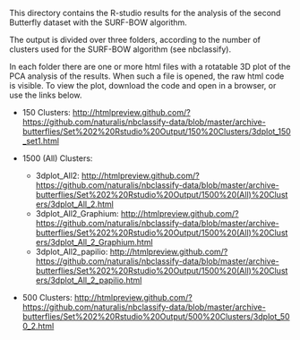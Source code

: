 This directory contains the R-studio results for the analysis of the second
Butterfly dataset with the SURF-BOW algorithm.

The output is divided over three folders, according to the
number of clusters used for the SURF-BOW algorithm (see nbclassify).

In each folder there are one or more html files with a rotatable 3D plot of the
PCA analysis of the results. When such a file is opened, 
the raw html code is visible. To view the plot, download
the code and open in a browser, or use the links below.

* 150 Clusters: 
http://htmlpreview.github.com/?https://github.com/naturalis/nbclassify-data/blob/master/archive-butterflies/Set%202%20Rstudio%20Output/150%20Clusters/3dplot_150_set1.html

* 1500 (All) Clusters:
  - 3dplot_All2:
    http://htmlpreview.github.com/?https://github.com/naturalis/nbclassify-data/blob/master/archive-butterflies/Set%202%20Rstudio%20Output/1500%20(All)%20Clusters/3dplot_All_2.html
  - 3dplot_All2_Graphium:
    http://htmlpreview.github.com/?https://github.com/naturalis/nbclassify-data/blob/master/archive-butterflies/Set%202%20Rstudio%20Output/1500%20(All)%20Clusters/3dplot_All_2_Graphium.html
  - 3dplot_All2_papilio:
    http://htmlpreview.github.com/?https://github.com/naturalis/nbclassify-data/blob/master/archive-butterflies/Set%202%20Rstudio%20Output/1500%20(All)%20Clusters/3dplot_All_2_papilio.html

* 500 Clusters:
http://htmlpreview.github.com/?https://github.com/naturalis/nbclassify-data/blob/master/archive-butterflies/Set%202%20Rstudio%20Output/500%20Clusters/3dplot_500_2.html
